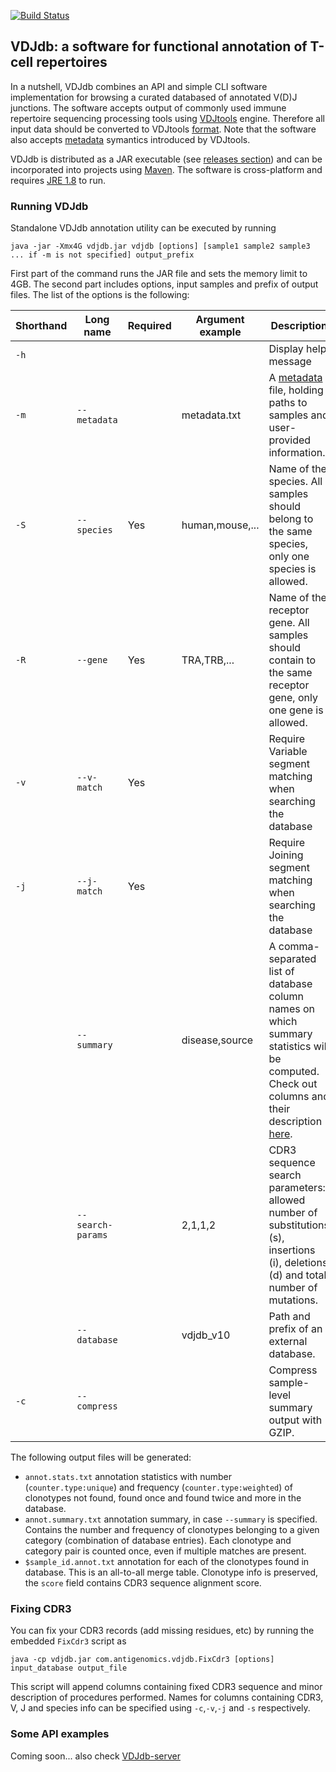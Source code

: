 [![Build Status](https://travis-ci.org/antigenomics/vdjdb.svg?branch=master)](https://travis-ci.org/antigenomics/vdjdb)

## VDJdb: a software for functional annotation of T-cell repertoires

In a nutshell, VDJdb combines an API and simple CLI software implementation for browsing a curated databased of annotated V(D)J junctions. The software accepts output of commonly used immune repertoire sequencing processing tools using [VDJtools](http://vdjtools-doc.readthedocs.org/en/latest/index.html) engine. Therefore all input data should be converted to VDJtools [format](http://vdjtools-doc.readthedocs.org/en/latest/input.html#vdjtools-format). Note that the software also accepts [metadata](http://vdjtools-doc.readthedocs.org/en/latest/input.html#metadata) symantics introduced by VDJtools.

VDJdb is distributed as a JAR executable (see [releases section](https://github.com/antigenomics/vdjdb/releases)) and can be incorporated into projects using [Maven](https://maven.apache.org/). The software is cross-platform and requires [JRE 1.8](http://www.oracle.com/technetwork/java/javase/downloads/jre8-downloads-2133155.html) to run.

### Running VDJdb

Standalone VDJdb annotation utility can be executed by running

```
java -jar -Xmx4G vdjdb.jar vdjdb [options] [sample1 sample2 sample3 ... if -m is not specified] output_prefix
```

First part of the command runs the JAR file and sets the memory limit to 4GB. The second part includes options, input samples and prefix of output files.
The list of the options is the following:

| Shorthand | Long  name          | Required | Argument example |  Description                                                                                                                                                                             |
|-----------|---------------------|----------|------------------|------------------------------------------------------------------------------------------------------------------------------------------------------------------------------------------|
| ``-h``    |                     |          |                  |  Display help message                                                                                                                                                                    |
| ``-m``    | ``--metadata``      |          | metadata.txt     |  A [metadata](http://vdjtools-doc.readthedocs.org/en/latest/input.html#metadata) file, holding paths to samples and user-provided information.                                           |
| ``-S``    | ``--species``       | Yes      | human,mouse,...  |  Name of the species. All samples should belong to the same species, only one species is allowed.                                                                                        |
| ``-R``    | ``--gene``          | Yes      | TRA,TRB,...      |  Name of the receptor gene. All samples should contain to the same receptor gene, only one gene is allowed.                                                                              |
| ``-v``    | ``--v-match``       | Yes      |                  |  Require Variable segment matching when searching the database                                                                                                                           |
| ``-j``    | ``--j-match``       | Yes      |                  |  Require Joining segment matching when searching the database                                                                                                                            |
|           | ``--summary``       |          | disease,source   |  A comma-separated list of database column names on which summary statistics will be computed. Check out columns and their description [here](https://github.com/antigenomics/vdjdb-db). |
|           | ``--search-params`` |          | 2,1,1,2          |  CDR3 sequence search parameters: allowed number of substitutions (s), insertions (i), deletions (d) and total number of mutations.                                                      |
|           | ``--database``      |          | vdjdb_v10        |  Path and prefix of an external database.                                                                                                                                                |
| ``-c``    | ``--compress``      |          |                  |  Compress sample-level summary output with GZIP.                                                                                                                                         |

The following output files will be generated:

* ``annot.stats.txt`` annotation statistics with number (``counter.type:unique``) and frequency (``counter.type:weighted``) of clonotypes not found, found once and found twice and more in the database.
* ``annot.summary.txt`` annotation summary, in case ``--summary`` is specified. Contains the number and frequency of clonotypes belonging to a given category (combination of database entries). Each clonotype and category pair is counted once, even if multiple matches are present.
* ``$sample_id.annot.txt`` annotation for each of the clonotypes found in database. This is an all-to-all merge table. Clonotype info is preserved, the ``score`` field contains CDR3 sequence alignment score.

### Fixing CDR3

You can fix your CDR3 records (add missing residues, etc) by running the embedded ``FixCdr3`` script as

```
java -cp vdjdb.jar com.antigenomics.vdjdb.FixCdr3 [options] input_database output_file
```

This script will append columns containing fixed CDR3 sequence and minor description of procedures performed.
Names for columns containing CDR3, V, J and species info can be specified using ``-c``,``-v``,``-j`` and ``-s`` 
respectively.

### Some API examples

Coming soon... also check [VDJdb-server](https://github.com/antigenomics/vdjdb-server)



